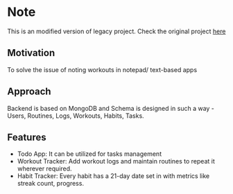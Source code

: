 # Note
This is an modified version of legacy project. Check the original project [here](https://github.com/greykoalacode/tracker-cracker)

## Motivation

To solve the issue of noting workouts in notepad/ text-based apps

## Approach

Backend is based on MongoDB and Schema is designed in such a way - Users, Routines, Logs, Workouts, Habits, Tasks. 

## Features

- Todo App: It can be utilized for tasks management
- Workout Tracker: Add workout logs and maintain routines to repeat it wherever required.
- Habit Tracker: Every habit has a 21-day date set in with metrics like streak count, progress. 
